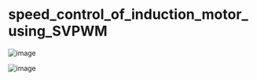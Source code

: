 # speed_control_of_induction_motor_using_SVPWM

![image](https://github.com/user-attachments/assets/62428b2c-4d22-49ef-a39c-4d9165176745)

![image](https://github.com/user-attachments/assets/62066b17-0154-48c1-992b-2b47062efc39)
